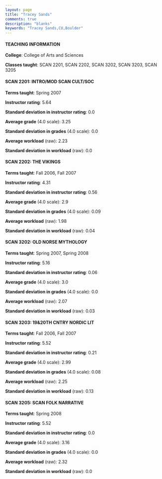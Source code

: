 ```yaml
---
layout: page
title: "Tracey Sands" 
comments: true
description: "blanks"
keywords: "Tracey Sands,CU,Boulder"
---
```

<head>
<script src="https://ajax.googleapis.com/ajax/libs/jquery/2.1.3/jquery.min.js"></script>
<script src="https://dl.dropboxusercontent.com/s/pc42nxpaw1ea4o9/highcharts.js?dl=0"></script>
<!-- <script src="../assets/js/highcharts.js"></script> -->
<style type="text/css">@font-face {
	font-family: "Bebas Neue";
	src: url(https://www.filehosting.org/file/details/544349/BebasNeue Regular.otf) format("opentype");
	}
	h1.Bebas { 
		font-family: "Bebas Neue", Verdana, Tahoma;
	}
</style>
</head>
	   
#### TEACHING INFORMATION

**College**: College of Arts and Sciences

**Classes taught**: SCAN 2201, SCAN 2202, SCAN 3202, SCAN 3203, SCAN 3205

#### SCAN 2201: INTRO/MOD SCAN CULT/SOC

**Terms taught**: Spring 2007

**Instructor rating**: 5.64

**Standard deviation in instructor rating**: 0.0

**Average grade** (4.0 scale): 3.25

**Standard deviation in grades** (4.0 scale): 0.0

**Average workload** (raw): 2.23

**Standard deviation in workload** (raw): 0.0

#### SCAN 2202: THE VIKINGS

**Terms taught**: Fall 2006, Fall 2007

**Instructor rating**: 4.31

**Standard deviation in instructor rating**: 0.56

**Average grade** (4.0 scale): 2.9

**Standard deviation in grades** (4.0 scale): 0.09

**Average workload** (raw): 1.98

**Standard deviation in workload** (raw): 0.04

#### SCAN 3202: OLD NORSE MYTHOLOGY

**Terms taught**: Spring 2007, Spring 2008

**Instructor rating**: 5.16

**Standard deviation in instructor rating**: 0.06

**Average grade** (4.0 scale): 3.0

**Standard deviation in grades** (4.0 scale): 0.0

**Average workload** (raw): 2.07

**Standard deviation in workload** (raw): 0.03

#### SCAN 3203: 19&20TH CNTRY NORDIC LIT

**Terms taught**: Fall 2006, Fall 2007

**Instructor rating**: 5.52

**Standard deviation in instructor rating**: 0.21

**Average grade** (4.0 scale): 2.99

**Standard deviation in grades** (4.0 scale): 0.08

**Average workload** (raw): 2.25

**Standard deviation in workload** (raw): 0.13

#### SCAN 3205: SCAN FOLK NARRATIVE

**Terms taught**: Spring 2008

**Instructor rating**: 5.52

**Standard deviation in instructor rating**: 0.0

**Average grade** (4.0 scale): 3.16

**Standard deviation in grades** (4.0 scale): 0.0

**Average workload** (raw): 2.32

**Standard deviation in workload** (raw): 0.0

